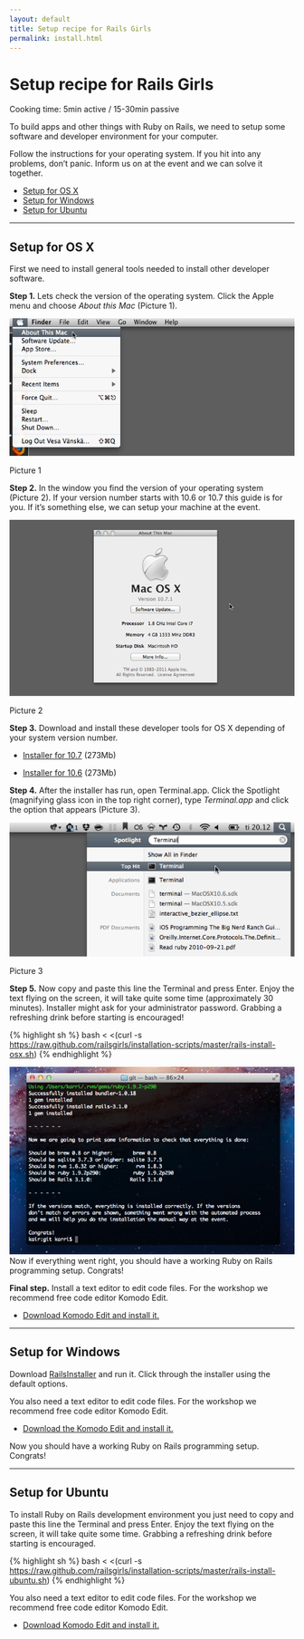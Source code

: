 ```yaml
---
layout: default
title: Setup recipe for Rails Girls
permalink: install.html
---
```


# Setup recipe for Rails Girls
<span class="muted">Cooking time: 5min active / 15-30min passive</span>

To build apps and other things with Ruby on Rails, we need to setup some software and developer environment for your computer.

Follow the instructions for your operating system. If you hit into any problems, don&#8217;t panic. Inform us on at the event and we can solve it together.

* [Setup for OS X](#setup_for_os_x)
* [Setup for Windows](#setup_for_windows)
* [Setup for Ubuntu](#setup_for_ubuntu)

<hr />

## Setup for OS X
 
First we need to install general tools needed to install other developer software.

**Step 1.** Lets check the version of the operating system. Click the Apple menu and choose *About this Mac* (Picture 1).

![Apple menu](./images/1.png "Apple menu")

Picture 1
        
 **Step 2.** In the window you find the version of your operating system (Picture 2). If your version number starts with 10.6 or 10.7 this guide is for you. If it&#8217;s something else, we can setup your machine at the event.

![About this Mac dialog](./images/2.png "About this Mac dialog")

Picture 2
 
**Step 3.** Download and install these developer tools for OS X depending of your system version number.
 
* [Installer for 10.7](https://github.com/downloads/kennethreitz/osx-gcc-installer/GCC-10.7-v2.pkg) <span class="muted">(273Mb)</span></li> 
 
* [Installer for 10.6](https://github.com/downloads/kennethreitz/osx-gcc-installer/GCC-10.6.pkg) <span class="muted">(273Mb)</span></li> 

**Step 4.** After the installer has run, open Terminal.app. Click the Spotlight (magnifying glass icon in the top right corner), type *Terminal.app* and click the option that appears (Picture 3).

![Spotlight](images/3.png "Spotlight")

Picture 3
 
**Step 5.** Now copy and paste this line the Terminal and press Enter. Enjoy the text flying on the screen, it will take quite some time (approximately 30 minutes). Installer might ask for your administrator password. Grabbing a refreshing drink before starting is encouraged!

{% highlight sh %}
bash < <(curl -s https://raw.github.com/railsgirls/installation-scripts/master/rails-install-osx.sh)
{% endhighlight %} 
        
 ![You've done it](images/complete.png "You've done it")
Now if everything went right, you should have a working Ruby on Rails programming setup. Congrats!
        
**Final step.** Install a text editor to edit code files. For the workshop we recommend free code editor Komodo Edit.

* [Download Komodo Edit and install it.](http://www.activestate.com/komodo-edit/downloads)

<hr />

## Setup for Windows
 
Download [RailsInstaller](http://rubyforge.org/frs/download.php/75346/railsinstaller-2.0.0.exe) and run it. Click through the installer using the default options.
 
You also need a text editor to edit code files. For the workshop we recommend free code editor Komodo Edit.

* [Download the Komodo Edit and install it.](http://www.activestate.com/komodo-edit/downloads)
 
Now you should have a working Ruby on Rails programming setup. Congrats!

<hr />

## Setup for Ubuntu

To install Ruby on Rails development environment you just need to copy and paste this line the Terminal and press Enter. Enjoy the text flying on the screen, it will take quite some time. Grabbing a refreshing drink before starting is encouraged.
 
{% highlight sh %}
bash < <(curl -s https://raw.github.com/railsgirls/installation-scripts/master/rails-install-ubuntu.sh)
{% endhighlight %} 

You also need a text editor to edit code files. For the workshop we recommend free code editor Komodo Edit.

* [Download Komodo Edit and install it.](http://www.activestate.com/komodo-edit/downloads)
